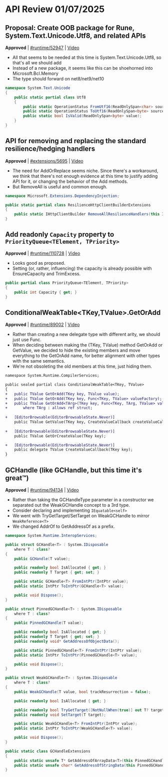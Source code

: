 # API Review 01/07/2025

## Proposal: Create OOB package for Rune, System.Text.Unicode.Utf8, and related APIs

**Approved** | [#runtime/52947](https://github.com/dotnet/runtime/issues/52947#issuecomment-2576003992) | [Video](https://www.youtube.com/watch?v=SWoWOrwBmvM&t=0h0m0s)

* All that seems to be needed at this time is System.Text.Unicode.Utf8, so that's all we should add
* Instead of a new package, it seems like this can be shoehorned into Microsoft.Bcl.Memory
* The type should forward on net8/net9/net10

```c#
namespace System.Text.Unicode
{
    public static partial class Utf8
    {
        public static OperationStatus FromUtf16(ReadOnlySpan<char> source, Span<byte> destination, out int charsRead, out int bytesWritten, bool replaceInvalidSequences = true, bool isFinalBlock = true) { throw null; }
        public static OperationStatus ToUtf16(ReadOnlySpan<byte> source, Span<char> destination, out int bytesRead, out int charsWritten, bool replaceInvalidSequences = true, bool isFinalBlock = true) { throw null; }
        public static bool IsValid(ReadOnlySpan<byte> value);
    }
}
```
## API for removing and replacing the standard resilience/hedging handlers

**Approved** | [#extensions/5695](https://github.com/dotnet/extensions/issues/5695#issuecomment-2576077281) | [Video](https://www.youtube.com/watch?v=SWoWOrwBmvM&t=0h48m49s)

* The need for AddOrReplace seems niche.  Since there's a workaround, we think that there's not enough evidence at this time to justify adding API for it, or changing the behavior of the Add methods.
* But RemoveAll is useful and common enough.

```c#
namespace Microsoft.Extensions.DependencyInjection;

public static partial class ResilienceHttpClientBuilderExtensions
{
    public static IHttpClientBuilder RemoveAllResilienceHandlers(this IHttpClientBuilder builder);
}
```
## Add readonly `Capacity` property to `PriorityQueue<TElement, TPriority>`

**Approved** | [#runtime/110728](https://github.com/dotnet/runtime/issues/110728#issuecomment-2576082087) | [Video](https://www.youtube.com/watch?v=SWoWOrwBmvM&t=1h31m14s)

* Looks good as proposed.
* Setting (or, rather, influencing) the capacity is already possible with EnsureCapacity and TrimExcess.

```C#
public partial class PriorityQueue<TElement, TPriority>
{
    public int Capacity { get; }
}
```
## ConditionalWeakTable<TKey,TValue>.GetOrAdd

**Approved** | [#runtime/89002](https://github.com/dotnet/runtime/issues/89002#issuecomment-2576126163) | [Video](https://www.youtube.com/watch?v=SWoWOrwBmvM&t=1h34m5s)

* Rather than creating a new delegate type with different arity, we should just use Func.
* When deciding between making the (TKey, TValue) method GetOrAdd or GetValue, we decided to hide the existing members and move everything to the GetOrAdd name, for better alignment with other types with the same semantics.
* We're not obsoleting the old members at this time, just hiding them.

```diff
namespace System.Runtime.CompilerServices;

public sealed partial class ConditionalWeakTable<TKey, TValue>
{
+   public TValue GetOrAdd(TKey key, TValue value);
+   public TValue GetOrAdd(TKey key, Func<TKey, TValue> valueFactory);
+   public TValue GetOrAdd<TArg>(TKey key, Func<TKey, TArg, TValue> valueFactory, TArg factoryArgument)
+       where TArg : allows ref struct;
    
+   [EditorBrowsable(EditorBrowsableState.Never)]
    public TValue GetValue(TKey key, CreateValueCallback createValueCallback);
  
+   [EditorBrowsable(EditorBrowsableState.Never)]
    public TValue GetOrCreateValue(TKey key);

+   [EditorBrowsable(EditorBrowsableState.Never)]
    public delegate TValue CreateValueCallback(TKey key);
}
```
## GCHandle<T> (like GCHandle, but this time it's great™️)

**Approved** | [#runtime/94134](https://github.com/dotnet/runtime/issues/94134#issuecomment-2576202334) | [Video](https://www.youtube.com/watch?v=SWoWOrwBmvM&t=2h1m25s)

* Rather than taking the GCHandleType parameter in a constructor we separated out the WeakGCHandle concept to a 3rd type.
* Consider declaring and implementing `IEquatable<self>`
* We went with TryGetTarget/SetTarget on WeakGCHandle to mirror `WeakReference<T>`
* We changed AddrOf to GetAddressOf as a prefix.

```c#
namespace System.Runtime.InteropServices;

public struct GCHandle<T> : System.IDisposable
    where T : class?
{
    public GCHandle(T value);

    public readonly bool IsAllocated { get; }
    public readonly T Target { get; set; }

    public static GCHandle<T> FromIntPtr(IntPtr value);
    public static IntPtr ToIntPtr(GCHandle<T> value);

    public void Dispose();
}

public struct PinnedGCHandle<T> : System.IDisposable
    where T : class?
{
    public PinnedGCHandle(T value);

    public readonly bool IsAllocated { get; }
    public readonly T Target { get; set; }
    public readonly void* GetAddressOfObjectData();

    public static PinnedGCHandle<T> FromIntPtr(IntPtr value);
    public static IntPtr ToIntPtr(PinnedGCHandle<T> value);

    public void Dispose();
}

public struct WeakGCHandle<T> : System.IDisposable
    where T : class?
{
    public WeakGCHandle(T value, bool trackResurrection = false);

    public readonly bool IsAllocated { get; }

    public readonly bool TryGetTarget([NotNullWhen(true)] out T? target);
    public readonly void SetTarget(T target);

    public static WeakGCHandle<T> FromIntPtr(IntPtr value);
    public static IntPtr ToIntPtr(WeakGCHandle<T> value);

    public void Dispose();
}

public static class GCHandleExtensions
{
    public static unsafe T* GetAddressOfArrayData<T>(this PinnedGCHandle<T[]?> handle);
    public static unsafe char* GetAddressOfStringData(this PinnedGCHandle<string?> handle);
}
```



